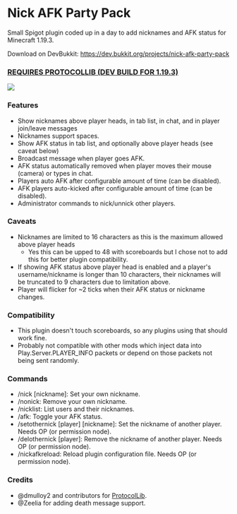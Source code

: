 # Nick AFK Party Pack

Small Spigot plugin coded up in a day to add nicknames and AFK status for Minecraft 1.19.3.

Download on DevBukkit: https://dev.bukkit.org/projects/nick-afk-party-pack

### [REQUIRES PROTOCOLLIB (DEV BUILD FOR 1.19.3)](https://www.spigotmc.org/resources/protocollib.1997/)

![](https://i.imgur.com/GhYkvBx.png)

### Features

* Show nicknames above player heads, in tab list, in chat, and in player join/leave messages
* Nicknames support spaces.
* Show AFK status in tab list, and optionally above player heads (see caveat below)
* Broadcast message when player goes AFK.
* AFK status automatically removed when player moves their mouse (camera) or types in chat.
* Players auto AFK after configurable amount of time (can be disabled).
* AFK players auto-kicked after configurable amount of time (can be disabled).
* Administrator commands to nick/unnick other players.


### Caveats

* Nicknames are limited to 16 characters as this is the maximum allowed above player heads
    * Yes this can be upped to 48 with scoreboards but I chose not to add this for better plugin compatibility.
* If showing AFK status above player head is enabled and a player's username/nickname is longer than 10 characters, their nicknames will be truncated to 9 characters due to limitation above.
* Player will flicker for ~2 ticks when their AFK status or nickname changes.


### Compatibility

* This plugin doesn't touch scoreboards, so any plugins using that should work fine.
* Probably not compatible with other mods which inject data into Play.Server.PLAYER_INFO packets or depend on those packets not being sent randomly.


### Commands

* /nick [nickname]: Set your own nickname.
* /nonick: Remove your own nickname.
* /nicklist: List users and their nicknames.
* /afk: Toggle your AFK status.
* /setothernick [player] [nickname]: Set the nickname of another player. Needs OP (or permission node).
* /delothernick [player]: Remove the nickname of another player. Needs OP (or permission node).
* /nickafkreload: Reload plugin configuration file. Needs OP (or permission node).

### Credits

* @dmulloy2 and contributors for [ProtocolLib](https://github.com/dmulloy2/ProtocolLib).
* @Zeelia for adding death message support.